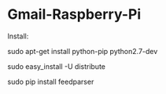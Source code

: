 Gmail-Raspberry-Pi
==================
Install:

  sudo apt-get install python-pip python2.7-dev

  sudo easy_install -U distribute

  sudo pip install feedparser

  
